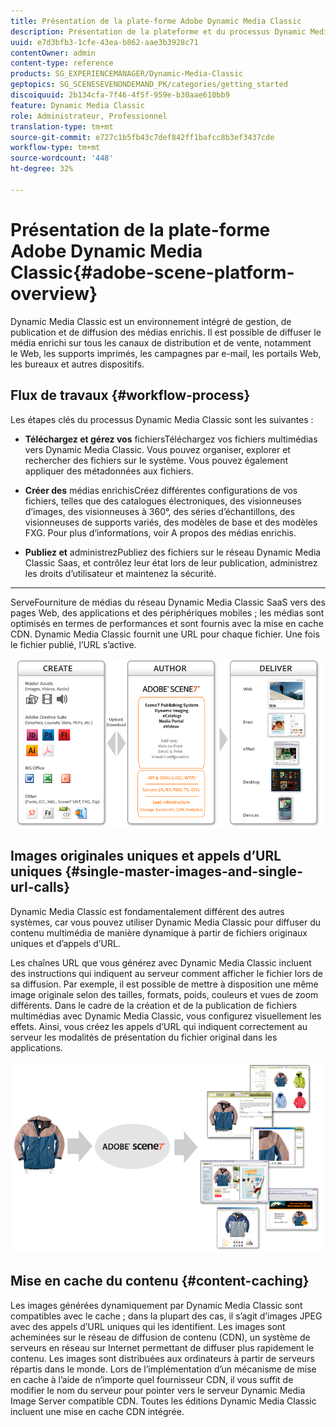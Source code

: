 ```yaml
---
title: Présentation de la plate-forme Adobe Dynamic Media Classic
description: Présentation de la plateforme et du processus Dynamic Media Classic.
uuid: e7d3bfb3-1cfe-43ea-b862-aae3b3928c71
contentOwner: admin
content-type: reference
products: SG_EXPERIENCEMANAGER/Dynamic-Media-Classic
geptopics: SG_SCENESEVENONDEMAND_PK/categories/getting_started
discoiquuid: 2b134cfa-7f46-4f5f-959e-b30aae610bb9
feature: Dynamic Media Classic
role: Administrateur, Professionnel
translation-type: tm+mt
source-git-commit: e727c1b5fb43c7def842ff1bafcc8b3ef3437cde
workflow-type: tm+mt
source-wordcount: '448'
ht-degree: 32%

---
```



# Présentation de la plate-forme Adobe Dynamic Media Classic{#adobe-scene-platform-overview}

Dynamic Media Classic est un environnement intégré de gestion, de publication et de diffusion des médias enrichis. Il est possible de diffuser le média enrichi sur tous les canaux de distribution et de vente, notamment le Web, les supports imprimés, les campagnes par e-mail, les portails Web, les bureaux et autres dispositifs.

## Flux de travaux  {#workflow-process}

Les étapes clés du processus Dynamic Media Classic sont les suivantes :

* **Téléchargez et gérez vos**
fichiersTéléchargez vos fichiers multimédias vers Dynamic Media Classic. Vous pouvez organiser, explorer et rechercher des fichiers sur le système. Vous pouvez également appliquer des métadonnées aux fichiers.

* **Créer des**
médias enrichisCréez différentes configurations de vos fichiers, telles que des catalogues électroniques, des visionneuses d’images, des visionneuses à 360°, des séries d’échantillons, des visionneuses de supports variés, des modèles de base et des modèles FXG. Pour plus d’informations, voir A propos des médias enrichis.

* **Publiez et**
administrezPubliez des fichiers sur le réseau Dynamic Media Classic Saas, et contrôlez leur état lors de leur publication, administrez les droits d’utilisateur et maintenez la sécurité.

* ****
ServeFourniture de médias du réseau Dynamic Media Classic SaaS vers des pages Web, des applications et des périphériques mobiles ; les médias sont optimisés en termes de performances et sont fournis avec la mise en cache CDN. Dynamic Media Classic fournit une URL pour chaque fichier. Une fois le fichier publié, l’URL s’active.

![Processus Dynamic Media Classic](/help/assets/gs_workflow.png)

## Images originales uniques et appels d’URL uniques {#single-master-images-and-single-url-calls}

Dynamic Media Classic est fondamentalement différent des autres systèmes, car vous pouvez utiliser Dynamic Media Classic pour diffuser du contenu multimédia de manière dynamique à partir de fichiers originaux uniques et d’appels d’URL.

Les chaînes URL que vous générez avec Dynamic Media Classic incluent des instructions qui indiquent au serveur comment afficher le fichier lors de sa diffusion. Par exemple, il est possible de mettre à disposition une même image originale selon des tailles, formats, poids, couleurs et vues de zoom différents. Dans le cadre de la création et de la publication de fichiers multimédias avec Dynamic Media Classic, vous configurez visuellement les effets. Ainsi, vous créez les appels d’URL qui indiquent correctement au serveur les modalités de présentation du fichier original dans les applications.

![Dynamic Media Classic peut fournir la même image originale à différents supports, dans des tailles et des formats différents.](/help/assets/gs_dynamic_publishing.png)

## Mise en cache du contenu {#content-caching}

Les images générées dynamiquement par Dynamic Media Classic sont compatibles avec le cache ; dans la plupart des cas, il s’agit d’images JPEG avec des appels d’URL uniques qui les identifient. Les images sont acheminées sur le réseau de diffusion de contenu (CDN), un système de serveurs en réseau sur Internet permettant de diffuser plus rapidement le contenu. Les images sont distribuées aux ordinateurs à partir de serveurs répartis dans le monde. Lors de l’implémentation d’un mécanisme de mise en cache à l’aide de n’importe quel fournisseur CDN, il vous suffit de modifier le nom du serveur pour pointer vers le serveur Dynamic Media Image Server compatible CDN. Toutes les éditions Dynamic Media Classic incluent une mise en cache CDN intégrée.
